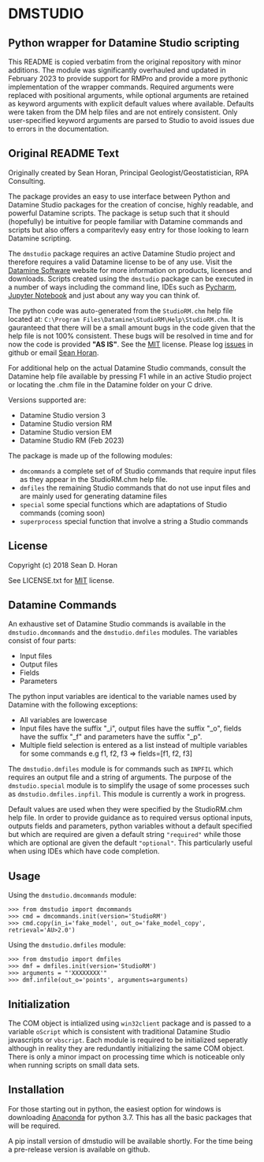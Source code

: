 DMSTUDIO
========

Python wrapper for Datamine Studio scripting 
--------------------------------------------

This README is copied verbatim from the original repository with minor additions. The module was significantly overhauled and updated in February 2023 to provide support for RMPro and provide a more pythonic implementation of the wrapper commands. Required arguments were replaced with positional arguments, while optional arguments are retained as keyword arguments with explicit default values where available. Defaults were taken from the DM help files and are not entirely consistent. Only user-specified keyword arguments are parsed to Studio to avoid issues due to errors in the documentation.


Original README Text
--------------------

Originally created by Sean Horan, Principal Geologist/Geostatistician, RPA Consulting.

The package provides an easy to use interface between Python and Datamine Studio packages for the creation of concise, highly readable, and powerful Datamine scripts. The package is setup such that it should (hopefully) be intuitive for people familiar with Datamine commands and scripts but also offers a comparitevly easy entry for those looking to learn Datamine scripting.

The ``dmstudio`` package requires an active Datamine Studio project and therefore requires a valid Datamine license to be of any use. Visit the [Datamine Software](http://www.dataminesoftware.com) website for more information on products, licenses and downloads. Scripts created using the ``dmstudio`` package can be executed in a number of ways including the command line, IDEs such as [Pycharm](https://www.jetbrains.com/pycharm/), [Jupyter Notebook](http://jupyter.org/) and just about any way you can think of.

The python code was auto-generated from the ``StudioRM.chm`` help file located at: ``C:\Program Files\Datamine\StudioRM\Help\StudioRM.chm``. It is gauranteed that there will be a small amount bugs in the code given that the help file is not 100% consistent. These bugs will be resolved in time and for now the code is provided **"AS IS"**. See the [MIT](https://github.com/seanhoran/dmstudio/blob/master/LICENSE.txt) license. Please log [issues](https://github.com/seanhoran/dmstudio/issues) in github or email [Sean Horan](mailto:sean.horan@rpacan.com).

For additional help on the actual Datamine Studio commands, consult the Datamine help file available by pressing F1 while in an active Studio project or locating the .chm file in the Datamine folder on your C drive.

Versions supported are:

* Datamine Studio version 3
* Datamine Studio version RM
* Datamine Studio version EM
* Datamine Studio RM (Feb 2023)

The package is made up of the following modules:

* ``dmcommands`` a complete set of of Studio commands that require input files as they appear in the StudioRM.chm help file.
* ``dmfiles`` the remaining Studio commands that do not use input files and are mainly used for generating datamine files
* ``special`` some special functions which are adaptations of Studio commands (coming soon)
* ``superprocess`` special function that involve a string a Studio commands

License
-------

Copyright (c) 2018 Sean D. Horan

See LICENSE.txt for [MIT](https://github.com/seanhoran/dmstudio/blob/master/LICENSE.txt) license.

Datamine Commands
-----------------

An exhaustive set of Datamine Studio commands is available in the ``dmstudio.dmcommands`` and the ``dmstudio.dmfiles`` modules. The variables consist of four parts:

* Input files
* Output files 
* Fields
* Parameters

The python input variables are identical to the variable names used by Datamine with the following exceptions:

* All variables are lowercase
* Input files have the suffix "_i", output files have the suffix "_o", fields have the suffix "_f" and parameters have the suffix "_p".
* Multiple field selection is entered as a list instead of multiple variables for some commands e.g f1, f2, f3 => fields=[f1, f2, f3]

The ``dmstudio.dmfiles`` module is for commands such as ``INPFIL`` which requires an output file and a string of arguments. The purpose of the ``dmstudio.special`` module is to simplify the usage of some processes such as ``dmstudio.dmfiles.inpfil``. This module is currently a work in progress.

Default values are used when they were specified by the StudioRM.chm help file. In order to provide guidance as to required versus optional inputs, outputs fields and parameters, python variables without a default specified but which are required are given a default string ``"required"`` while those which are optional are given the default ``"optional"``. This particularly useful when using IDEs which have code completion.

Usage
-----

Using the ``dmstudio.dmcommands`` module:

    >>> from dmstudio import dmcommands
    >>> cmd = dmcommands.init(version='StudioRM')
    >>> cmd.copy(in_i='fake_model', out_o='fake_model_copy', retrieval='AU>2.0')
    
Using the ``dmstudio.dmfiles`` module:

    >>> from dmstudio import dmfiles
    >>> dmf = dmfiles.init(version='StudioRM')
    >>> arguments = "'XXXXXXXX'"
    >>> dmf.infile(out_o='points', arguments=arguments)

Initialization
--------------

The COM object is intialized using ``win32client`` package and is passed to a variable ``oScript`` which is consistent with traditional Datamine Studio javascripts or ``vbscript``. Each module is required to be initialized seperatly although in reality they are redundantly initializing the same COM object. There is only a minor impact on processing time which is noticeable only when running scripts on small data sets.

Installation
------------

For those starting out in python, the easiest option for windows is downloading [Anaconda](https://www.anaconda.com/download/) for python 3.7. This has all the basic packages that will be required.

A pip install version of dmstudio will be available shortly. For the time being a pre-release version is available on github.
